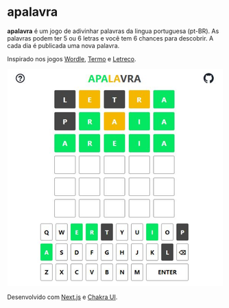 # apalavra

<b>apalavra</b> é um jogo de adivinhar palavras da lingua portuguesa (pt-BR). As palavras podem ter 5 ou 6 letras e você tem 6 chances para descobrir. A cada dia é publicada uma nova palavra.

Inspirado nos jogos [Wordle](https://www.nytimes.com/games/wordle/index.html), [Termo](https://term.ooo/) e [Letreco](https://www.gabtoschi.com/letreco/).

<img src="./public/game.jpg">

Desenvolvido com [Next.js](https://nextjs.org/) e [Chakra UI](https://chakra-ui.com/).